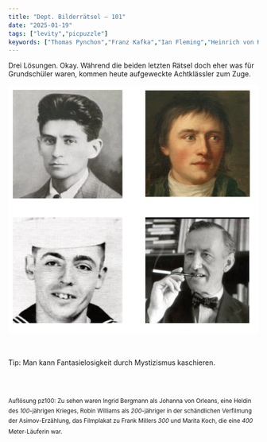 ```yaml
---
title: "Dept. Bilderrätsel – 101"
date: "2025-01-19"
tags: ["levity","picpuzzle"]
keywords: ["Thomas Pynchon","Franz Kafka","Ian Fleming","Heinrich von Kleist"]
---
```

Drei Lösungen. Okay. Während die beiden letzten Rätsel doch eher was für Grundschüler waren, kommen heute aufgeweckte Achtklässler zum Zuge.
 <br/>

<img  src="/assets/img/picpuzzle/picpuzzle101.webp" alt="Bilderrätsel101">

<br/>
<br/>
<br/>

Tip: Man kann Fantasielosigkeit durch Mystizismus kaschieren.

<br/>
<br/>

<sup>Auflösung pz100: Zu sehen waren Ingrid Bergmann als Johanna von Orleans, eine Heldin des  <i>100</i>-jährigen Krieges, Robin Williams als <i>200</i>-jähriger in der schändlichen Verfilmung der Asimov-Erzählung, das Filmplakat zu Frank Millers <i>300</i> und Marita Koch, die eine <i>400</i> Meter-Läuferin war.
<sup>
